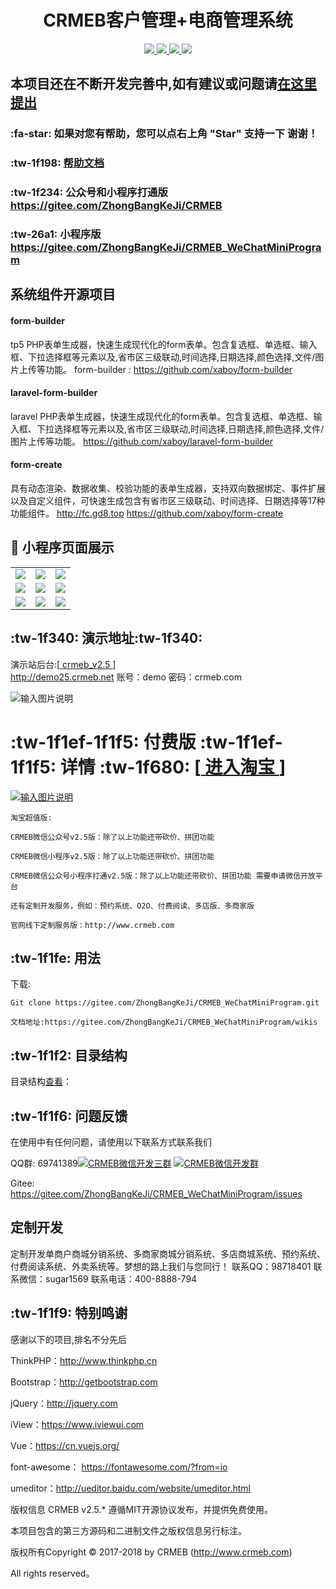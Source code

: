 <h1 align="center"> CRMEB客户管理+电商管理系统</h1> 
<p align="center">
    <a href="http://www.crmeb.com">
        <img src="https://img.shields.io/badge/OfficialWebsite-CRMEB-yellow.svg" />
    </a>
<a href="http://www.crmeb.com">
        <img src="https://img.shields.io/badge/Licence-MIT-green.svg?style=flat" />
    </a>
    <a href="http://www.crmeb.com">
        <img src="https://img.shields.io/badge/Edition-2.5-blue.svg" />
    </a>
     <a href="https://gitee.com/ZhongBangKeJi/CRMEB/repository/archive/master.zip">
        <img src="https://img.shields.io/badge/download-59m-red.svg" />
    </a>
</p>

## 本项目还在不断开发完善中,如有建议或问题请[在这里提出](https://gitee.com/ZhongBangKeJi/CRMEB/issues)

###  :fa-star: 如果对您有帮助，您可以点右上角 "Star" 支持一下 谢谢！

###  :tw-1f198: [帮助文档](https://gitee.com/ZhongBangKeJi/CRMEB_WeChatMiniProgram/wikis)

###  :tw-1f234: 公众号和小程序打通版 https://gitee.com/ZhongBangKeJi/CRMEB

###   :tw-26a1:  小程序版 https://gitee.com/ZhongBangKeJi/CRMEB_WeChatMiniProgram

##  系统组件开源项目

#### form-builder

tp5 PHP表单生成器，快速生成现代化的form表单。包含复选框、单选框、输入框、下拉选择框等元素以及,省市区三级联动,时间选择,日期选择,颜色选择,文件/图片上传等功能。
form-builder : https://github.com/xaboy/form-builder
#### laravel-form-builder

laravel PHP表单生成器，快速生成现代化的form表单。包含复选框、单选框、输入框、下拉选择框等元素以及,省市区三级联动,时间选择,日期选择,颜色选择,文件/图片上传等功能。
https://github.com/xaboy/laravel-form-builder

#### form-create

具有动态渲染、数据收集、校验功能的表单生成器，支持双向数据绑定、事件扩展以及自定义组件，可快速生成包含有省市区三级联动、时间选择、日期选择等17种功能组件。 http://fc.gd8.top
https://github.com/xaboy/form-create

##  :couple_with_heart: 小程序页面展示
<table>
<tr>
<td><img src="https://images.gitee.com/uploads/images/2018/1029/092526_7d362835_892944.jpeg"/></td>
<td><img src="https://images.gitee.com/uploads/images/2018/1029/092557_b6592fd3_892944.jpeg"/></td>
<td><img src="https://images.gitee.com/uploads/images/2018/1029/092616_35b3f9e7_892944.jpeg"/></td>
</tr>
<tr>
<td><img src="https://images.gitee.com/uploads/images/2018/1029/092630_476c58e8_892944.jpeg"/></td>
<td><img src="https://images.gitee.com/uploads/images/2018/1029/092646_31d1d98a_892944.jpeg"/></td>
<td><img src="https://images.gitee.com/uploads/images/2018/1029/103543_c49fb65e_892944.png"/></td>
</tr>
<tr>
<td><img src="https://images.gitee.com/uploads/images/2018/1029/092706_6784117c_892944.jpeg"/></td>
<td><img src="https://images.gitee.com/uploads/images/2018/1029/092746_88c98c3f_892944.jpeg"/></td>
<td><img src="https://images.gitee.com/uploads/images/2018/1029/092758_3888e1b7_892944.jpeg"/></td>
</tr>
</table>

##   :tw-1f340: 演示地址:tw-1f340:
   演示站后台:[<a href='http://demo25.crmeb.net' target="_blank"> crmeb_v2.5 </a>]       
<a href='http://demo25.crmeb.net' target="_blank">http://demo25.crmeb.net</a>
   账号：demo
   密码：crmeb.com

![输入图片说明](https://images.gitee.com/uploads/images/2019/0302/165543_801cf1e6_892944.jpeg "二维码.jpg")

# :tw-1f1ef-1f1f5: 付费版 :tw-1f1ef-1f1f5:   详情  :tw-1f680:  [<a href='https://s.click.taobao.com/W7hVkLw' target="_blank"> 进入淘宝 </a>]
[![输入图片说明](https://images.gitee.com/uploads/images/2019/0122/114739_a48f5bfd_892944.gif "taobao(1).gif")](https://s.click.taobao.com/W7hVkLw)

```
淘宝超值版:

CRMEB微信公众号v2.5版：除了以上功能还带砍价、拼团功能

CRMEB微信小程序v2.5版：除了以上功能还带砍价、拼团功能

CRMEB微信公众号小程序打通v2.5版：除了以上功能还带砍价、拼团功能 需要申请微信开放平台

还有定制开发服务，例如：预约系统、O2O、付费阅读、多店版、多商家版

官网线下定制服务版：http://www.crmeb.com
```


##  :tw-1f1fe:  用法

   下载: 

```
Git clone https://gitee.com/ZhongBangKeJi/CRMEB_WeChatMiniProgram.git
```
    文档地址:https://gitee.com/ZhongBangKeJi/CRMEB_WeChatMiniProgram/wikis


##  :tw-1f1f2: 目录结构

目录结构[查看](https://gitee.com/ZhongBangKeJi/CRMEB/wikis/pages/preview?title=%E7%A8%8B%E5%BA%8F%E7%9B%AE%E5%BD%95&parent=)：


##  :tw-1f1f6: 问题反馈

在使用中有任何问题，请使用以下联系方式联系我们

QQ群: 69741389<a target="_blank" href="//shang.qq.com/wpa/qunwpa?idkey=9dbc5554f8423ea4185c87ee664fe9399d5021d6165fc6ed19e5648b4df8ffea"><img border="0" src="//pub.idqqimg.com/wpa/images/group.png" alt="CRMEB微信开发三群" title="CRMEB微信开发三群"></a> <a target="_blank" href="//shang.qq.com/wpa/qunwpa?idkey=27f001a8f3a2855fc8d54338c98bef9d9843e491b0df56dd0825d5a39bab231e"><img border="0" src="//pub.idqqimg.com/wpa/images/group.png" alt="CRMEB微信开发群" title="CRMEB微信开发群"></a>

Gitee: https://gitee.com/ZhongBangKeJi/CRMEB_WeChatMiniProgram/issues

## 定制开发
定制开发单商户商城分销系统、多商家商城分销系统、多店商城系统、预约系统、付费阅读系统、外卖系统等。梦想的路上我们与您同行！
联系QQ：98718401
联系微信：sugar1569
联系电话：400-8888-794

##  :tw-1f1f9: 特别鸣谢
感谢以下的项目,排名不分先后

ThinkPHP：http://www.thinkphp.cn

Bootstrap：http://getbootstrap.com

jQuery：http://jquery.com

iView：https://www.iviewui.com

Vue：https://cn.vuejs.org/

font-awesome： https://fontawesome.com/?from=io

umeditor：http://ueditor.baidu.com/website/umeditor.html


版权信息
CRMEB v2.5.* 遵循MIT开源协议发布，并提供免费使用。

本项目包含的第三方源码和二进制文件之版权信息另行标注。

版权所有Copyright © 2017-2018 by CRMEB (http://www.crmeb.com)

All rights reserved。
